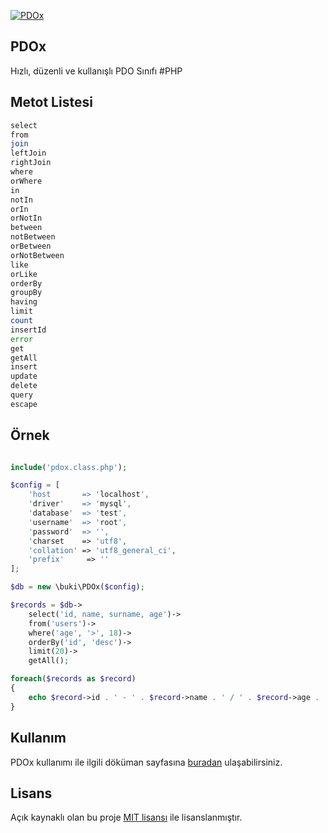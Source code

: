 [![PDOx][pdox-img]][doc-url]

## PDOx
Hızlı, düzenli ve kullanışlı PDO Sınıfı #PHP


## Metot Listesi
```php
select
from
join
leftJoin
rightJoin
where
orWhere
in
notIn
orIn
orNotIn
between
notBetween
orBetween
orNotBetween
like
orLike
orderBy
groupBy
having
limit
count
insertId
error
get
getAll
insert
update
delete
query
escape
```

## Örnek
```php

include('pdox.class.php');

$config = [
	'host		=> 'localhost',
	'driver'	=> 'mysql',
	'database'	=> 'test',
	'username'	=> 'root',
	'password'	=> '',
	'charset	=> 'utf8',
	'collation'	=> 'utf8_general_ci',
	'prefix'	 => ''
];

$db = new \buki\PDOx($config);

$records = $db->
	select('id, name, surname, age')->
	from('users')->
	where('age', '>', 18)->
	orderBy('id', 'desc')->
	limit(20)->
	getAll();

foreach($records as $record)
{
	echo $record->id . ' - ' . $record->name . ' / ' . $record->age . '<br />';
}
```
## Kullanım 
PDOx kullanımı ile ilgili döküman sayfasına [buradan][doc-url] ulaşabilirsiniz.

## Lisans
Açık kaynaklı olan bu proje [MIT lisansı][mit-url] ile lisanslanmıştır.

[pdox-img]: http://burakdemirtas.org/uploads/images/20140610210255_pdox_pdo_class_for_php.jpg
[paypal-donate-url]: http://burakdemirtas.org
[mit-url]: http://opensource.org/licenses/MIT
[doc-url]: http://burakdemirtas.org/pdox-kullanisli-pdo-sinifi-php/
